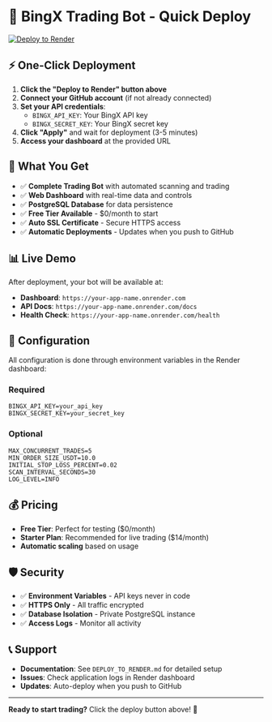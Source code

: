 # 🤖 BingX Trading Bot - Quick Deploy

[![Deploy to Render](https://render.com/images/deploy-to-render-button.svg)](https://render.com/deploy?repo=https://github.com/vtrpza/project-bingxv3)

## ⚡ One-Click Deployment

1. **Click the "Deploy to Render" button above**
2. **Connect your GitHub account** (if not already connected)
3. **Set your API credentials**:
   - `BINGX_API_KEY`: Your BingX API key
   - `BINGX_SECRET_KEY`: Your BingX secret key
4. **Click "Apply"** and wait for deployment (3-5 minutes)
5. **Access your dashboard** at the provided URL

## 🎯 What You Get

- ✅ **Complete Trading Bot** with automated scanning and trading
- ✅ **Web Dashboard** with real-time data and controls  
- ✅ **PostgreSQL Database** for data persistence
- ✅ **Free Tier Available** - $0/month to start
- ✅ **Auto SSL Certificate** - Secure HTTPS access
- ✅ **Automatic Deployments** - Updates when you push to GitHub

## 📊 Live Demo

After deployment, your bot will be available at:
- **Dashboard**: `https://your-app-name.onrender.com`
- **API Docs**: `https://your-app-name.onrender.com/docs`
- **Health Check**: `https://your-app-name.onrender.com/health`

## 🔧 Configuration

All configuration is done through environment variables in the Render dashboard:

### Required
```
BINGX_API_KEY=your_api_key
BINGX_SECRET_KEY=your_secret_key
```

### Optional
```
MAX_CONCURRENT_TRADES=5
MIN_ORDER_SIZE_USDT=10.0
INITIAL_STOP_LOSS_PERCENT=0.02
SCAN_INTERVAL_SECONDS=30
LOG_LEVEL=INFO
```

## 💰 Pricing

- **Free Tier**: Perfect for testing ($0/month)
- **Starter Plan**: Recommended for live trading ($14/month)
- **Automatic scaling** based on usage

## 🛡️ Security

- ✅ **Environment Variables** - API keys never in code
- ✅ **HTTPS Only** - All traffic encrypted
- ✅ **Database Isolation** - Private PostgreSQL instance
- ✅ **Access Logs** - Monitor all activity

## 📞 Support

- **Documentation**: See `DEPLOY_TO_RENDER.md` for detailed setup
- **Issues**: Check application logs in Render dashboard
- **Updates**: Auto-deploy when you push to GitHub

---

**Ready to start trading?** Click the deploy button above! 🚀
